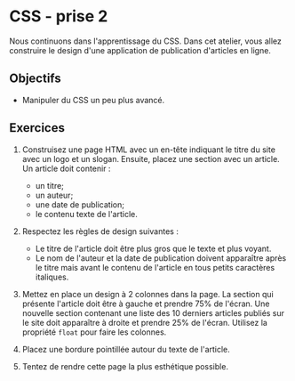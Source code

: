 CSS - prise 2
=============

Nous continuons dans l'apprentissage du CSS. Dans cet atelier, vous allez
construire le design d'une application de publication d'articles en ligne.

Objectifs
---------

* Manipuler du CSS un peu plus avancé.

Exercices
---------

1. Construisez une page HTML avec un en-tête indiquant le titre du site avec un
   logo et un slogan. Ensuite, placez une section avec un article. Un article
   doit contenir :
    * un titre;
    * un auteur;
    * une date de publication;
    * le contenu texte de l'article.

2. Respectez les règles de design suivantes :
    * Le titre de l'article doit être plus gros que le texte et plus voyant.
    * Le nom de l'auteur et la date de publication doivent apparaître après le
      titre mais avant le contenu de l'article en tous petits caractères
      italiques.

3. Mettez en place un design à 2 colonnes dans la page. La section qui présente
   l'article doit être à gauche et prendre 75% de l'écran. Une nouvelle section
   contenant une liste des 10 derniers articles publiés sur le site doit
   apparaître à droite et prendre 25% de l'écran. Utilisez la propriété `float`
   pour faire les colonnes.

4. Placez une bordure pointillée autour du texte de l'article.

5. Tentez de rendre cette page la plus esthétique possible.